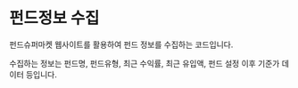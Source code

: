 # 펀드정보 수집

펀드슈퍼마켓 웹사이트를 활용하여 펀드 정보를 수집하는 코드입니다.

수집하는 정보는 펀드명, 펀드유형, 최근 수익률, 최근 유입액, 펀드 설정 이후 기준가 데이터 등입니다.
